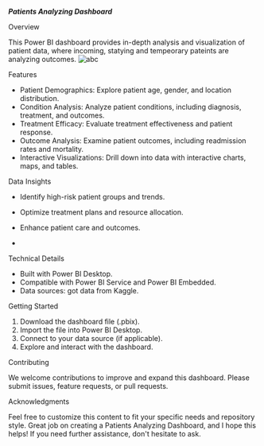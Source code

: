 ___Patients Analyzing Dashboard___

Overview

This Power BI dashboard provides in-depth analysis and visualization of patient data, where incoming, statying and tempeorary pateints are analyzing outcomes.
![abc](https://github.com/user-attachments/assets/c5e2d9f2-0845-4a68-a4be-a5bb630c3639)

Features

- Patient Demographics: Explore patient age, gender, and location distribution.
- Condition Analysis: Analyze patient conditions, including diagnosis, treatment, and outcomes.
- Treatment Efficacy: Evaluate treatment effectiveness and patient response.
- Outcome Analysis: Examine patient outcomes, including readmission rates and mortality.
- Interactive Visualizations: Drill down into data with interactive charts, maps, and tables.

Data Insights

- Identify high-risk patient groups and trends.
- Optimize treatment plans and resource allocation.
- Enhance patient care and outcomes.

- 

Technical Details

- Built with Power BI Desktop.
- Compatible with Power BI Service and Power BI Embedded.
- Data sources: got data from Kaggle.

Getting Started

1. Download the dashboard file (.pbix).
2. Import the file into Power BI Desktop.
3. Connect to your data source (if applicable).
4. Explore and interact with the dashboard.

Contributing

We welcome contributions to improve and expand this dashboard. Please submit issues, feature requests, or pull requests.

Acknowledgments

Feel free to customize this content to fit your specific needs and repository style. Great job on creating a Patients Analyzing Dashboard, and I hope this helps! If you need further assistance, don't hesitate to ask.
